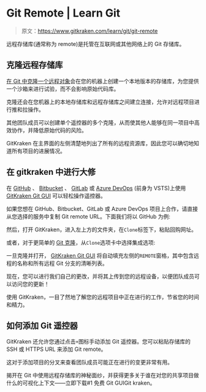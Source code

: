 # Git Remote | Learn Git

> 原文：<https://www.gitkraken.com/learn/git/git-remote>

远程存储库(通常称为 remote)是托管在互联网或其他网络上的 Git 存储库。

## **克隆远程存储库**

[在 Git 中克隆一个远程对象](https://www.gitkraken.com/learn/git/git-clone)会在您的机器上创建一个本地版本的存储库，为您提供一个沙箱来进行试验，而不会影响原始代码库。

克隆还会在您机器上的本地存储库和远程存储库之间建立连接，允许对远程项目进行推和拉操作。

其他团队成员可以创建单个遥控器的多个克隆，从而使其他人能够在同一项目中高效协作，并降低原始代码的风险。

GitKraken 在主界面的左侧清楚地列出了所有的远程资源库，因此您可以确切地知道所有项目的进展情况。

## **在 gitkraken 中进行大修**

在 [GitHub](https://www.gitkraken.com/integrations/github) 、 [Bitbucket](https://www.gitkraken.com/integrations/bitbucket) 、 [GitLab](https://www.gitkraken.com/integrations/gitlab) 或 [Azure DevOps](https://www.gitkraken.com/integrations/azure-devops) (前身为 VSTS)上使用 [GitKraken Git GUI](https://www.gitkraken.com/git-client) 可以轻松操作遥控器。

如果您想在 GitHub、Bitbucket、GitLab 或 Azure DevOps 项目上合作，请直接从您选择的服务中复制 Git remote URL。下面我们将以 GitHub 为例:

然后，打开 GitKraken，进入左上方的文件夹，在`Clone`标签下，粘贴回购网址。

或者，对于更简单的 [Git 克隆](https://www.gitkraken.com/learn/git/git-clone)，从`Clone`选项卡中选择集成选项:

一旦克隆并打开， [GitKraken Git GUI](https://www.gitkraken.com/git-client) 将自动填充左侧的`REMOTE`窗格，其中包含远程的名称和所有远程 Git 分支的清晰列表。

现在，您可以进行我们自己的更改，并将其上传到您的远程设备，以便团队成员可以访问您的更新！

使用 GitKraken，一目了然地了解您的远程项目中正在进行的工作，节省您的时间和精力。

## **如何添加 Git 遥控器**

GitKraken 还允许您通过点击`+`图标手动添加 Git 遥控器。您可以粘贴存储库的 SSH 或 HTTPS URL 来添加 Git remote。

这对于添加项目的分叉来查看团队成员可能正在进行的变更非常有用。

揭开在 Git 中使用远程存储库的神秘面纱，并获得更多关于谁在对您的共享项目做什么的可视化上下文——立即下载#1 免费 Git GUIGit kraken。